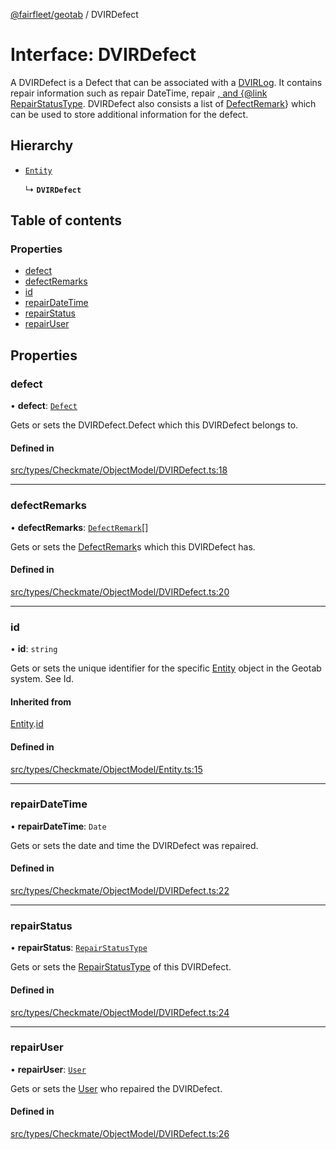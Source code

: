 [@fairfleet/geotab](../README.md) / DVIRDefect

# Interface: DVIRDefect

A DVIRDefect is a Defect that can be associated with a [DVIRLog](DVIRLog.md).
 It contains repair information such as repair DateTime, repair [, and {@link RepairStatusType](User.md).
 DVIRDefect also consists a list of [DefectRemark](DefectRemark.md)} which can be used to store additional information for the defect.

## Hierarchy

- [`Entity`](Entity.md)

  ↳ **`DVIRDefect`**

## Table of contents

### Properties

- [defect](DVIRDefect.md#defect)
- [defectRemarks](DVIRDefect.md#defectremarks)
- [id](DVIRDefect.md#id)
- [repairDateTime](DVIRDefect.md#repairdatetime)
- [repairStatus](DVIRDefect.md#repairstatus)
- [repairUser](DVIRDefect.md#repairuser)

## Properties

### defect

• **defect**: [`Defect`](Defect.md)

Gets or sets the DVIRDefect.Defect which this DVIRDefect belongs to.

#### Defined in

[src/types/Checkmate/ObjectModel/DVIRDefect.ts:18](https://github.com/fairfleet/geotab/blob/d57d931/src/types/Checkmate/ObjectModel/DVIRDefect.ts#L18)

___

### defectRemarks

• **defectRemarks**: [`DefectRemark`](DefectRemark.md)[]

Gets or sets the [DefectRemark](DefectRemark.md)s which this DVIRDefect has.

#### Defined in

[src/types/Checkmate/ObjectModel/DVIRDefect.ts:20](https://github.com/fairfleet/geotab/blob/d57d931/src/types/Checkmate/ObjectModel/DVIRDefect.ts#L20)

___

### id

• **id**: `string`

Gets or sets the unique identifier for the specific [Entity](Entity.md) object in the Geotab system. See Id.

#### Inherited from

[Entity](Entity.md).[id](Entity.md#id)

#### Defined in

[src/types/Checkmate/ObjectModel/Entity.ts:15](https://github.com/fairfleet/geotab/blob/d57d931/src/types/Checkmate/ObjectModel/Entity.ts#L15)

___

### repairDateTime

• **repairDateTime**: `Date`

Gets or sets the date and time the DVIRDefect was repaired.

#### Defined in

[src/types/Checkmate/ObjectModel/DVIRDefect.ts:22](https://github.com/fairfleet/geotab/blob/d57d931/src/types/Checkmate/ObjectModel/DVIRDefect.ts#L22)

___

### repairStatus

• **repairStatus**: [`RepairStatusType`](../README.md#repairstatustype)

Gets or sets the [RepairStatusType](../README.md#repairstatustype) of this DVIRDefect.

#### Defined in

[src/types/Checkmate/ObjectModel/DVIRDefect.ts:24](https://github.com/fairfleet/geotab/blob/d57d931/src/types/Checkmate/ObjectModel/DVIRDefect.ts#L24)

___

### repairUser

• **repairUser**: [`User`](User.md)

Gets or sets the [User](User.md) who repaired the DVIRDefect.

#### Defined in

[src/types/Checkmate/ObjectModel/DVIRDefect.ts:26](https://github.com/fairfleet/geotab/blob/d57d931/src/types/Checkmate/ObjectModel/DVIRDefect.ts#L26)
